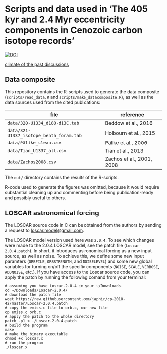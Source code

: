 # Scripts and data used in ‘The 405 kyr and 2.4 Myr eccentricity components in Cenozoic carbon isotope records’
[![DOI](https://zenodo.org/badge/157687257.svg)](https://zenodo.org/badge/latestdoi/157687257)

[climate of the past discussions](https://www.clim-past-discuss.net/cp-2018-42/)

## Data composite

This repository contains the R-scripts used to generate the data composite
(`scripts/read_data.R` and `scripts/make_datacomposite.R`), as well as the data
sources used from the cited publications:

| file                                     | reference                 |
|------------------------------------------|---------------------------|
| `data/320-U1334_d18O-d13C.tab`           | Beddow et al., 2016       |
| `data/321-U1337_isotope_benth_foram.tab` | Holbourn et al., 2015     |
| `data/Pälike_clean.csv`                  | Pälike et al., 2006       |
| `data/Tian_U1337_all.csv`                | Tian et al., 2013         |
| `data/Zachos2008.csv`                    | Zachos et al., 2001, 2008 |

The `out/` directory contains the results of the R-scripts.

R-code used to generate the figures was omitted, because it would require
substantial cleaning up and commenting before being publication-ready and 
possibly useful to others.

## LOSCAR astronomical forcing

The LOSCAR source code in C can be obtained from the authors by sending a
request to [loscar.model@gmail.com](mailto:loscar.model@gmail.com).

The LOSCAR model version used here was `2.0.4`. To see which changes were made
to the 2.0.4 LOSCAR model, see the patch file (`Loscar-2.0.4.patch`). In short,
it introduces astronomical forcing as a new input source, as well as noise. To
achieve this, we define some new input paramters (`ORBFILE`, `ORBSTRENGTH`, and
`NOISELEVEL`) and some new global variables for turning on/off the specific
components (`NOISE`, `SCALE`, `VERBOSE`, `ADDNOISE`, etc.). If you have access
to the Loscar source code, you can apply the patch by running the following comand
from your terminal:

```{bash}
# assuming you have Loscar-2.0.4 in your ~/Downloads
cd ~/Downloads/Loscar-2.0.4/
# download the patch file
wget https://raw.githubusercontent.com/japhir/cp-2018-42/master/Loscar-2.0.4.patch
# copy the emiss.c file to orb.c, our new file
cp emiss.c orb.c
# apply the patch to the whole directory
patch -p1 < ./Loscar-2.0.4.patch
# build the program
make
# make the binary executable
chmod +x loscar.x
# run the program
./loscar.x
```
